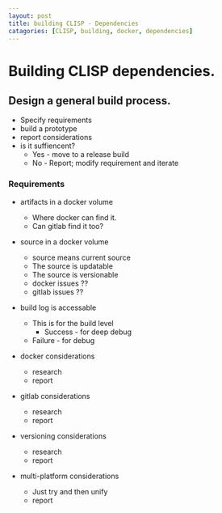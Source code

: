 ```yaml
---
layout: post
title: building CLISP - Dependencies
catagories: [CLISP, building, docker, dependencies]
---
```

# Building CLISP dependencies.

## Design a general build process.
* Specify requirements
* build a prototype
* report considerations
* is it suffiencent?
    * Yes - move to a release build
    * No - Report; modify requirement and iterate


### Requirements

* artifacts in a docker volume

    * Where docker can find it.
    * Can gitlab find it too?

* source in a docker volume
    * source means current source
    * The source is updatable
    * The source is versionable
    * docker issues ??
    * gitlab issues ??

* build log is accessable
    * This is for the build level
        * Success - for deep debug
	* Failure - for debug

* docker considerations
    * research
    * report    

* gitlab considerations
    * research
    * report

* versioning considerations
    * research
    * report

* multi-platform considerations
    * Just try and then unify
    * report
